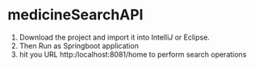 # medicineSearchAPI
1. Download the project and import it into IntelliJ or Eclipse.
2. Then Run as Springboot application
3. hit you URL http:/localhost:8081/home to perform search operations
